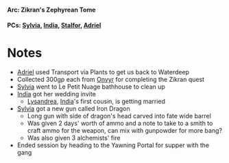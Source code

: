 #### Arc: Zikran's Zephyrean Tome
#### PCs: [Sylvia](PCs/Past/Sylvia.md), [India](PCs/Current/India.md), [Stalfor](PCs/Current/Stalfor.md), [Adriel](PCs/Current/Adriel.md)

# Notes
- [Adriel](PCs/Current/Adriel.md) used Transport via Plants to get us back to Waterdeep
- Collected 300gp each from [Onvyr](NPCs/Living/Onvyr.md) for completing the Zikran quest
- [Sylvia](PCs/Past/Sylvia.md) went to Le Petit Nuage bathhouse to clean up
- [India](PCs/Current/India.md) got her wedding invite
	- [Lysandrea](NPCs/Living/Lysandrea.md), [India](PCs/Current/India.md)'s first cousin, is getting married
- [Sylvia](PCs/Past/Sylvia.md) got a new gun called Iron Dragon
	- Long gun with side of dragon's head carved into fate wide barrel
	- Was given 2 days' worth of ammo and a note to take to a smith to craft ammo for the weapon, can mix with gunpowder for more bang?
	- Was also given 3 alchemists' fire
- Ended session by heading to the Yawning Portal for supper with the gang